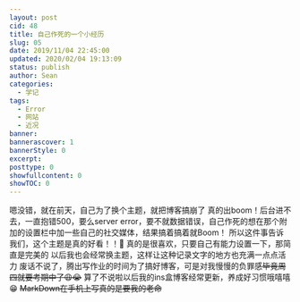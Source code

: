 ```yaml
---
layout: post
cid: 48
title: 自己作死的一个小经历
slug: 05
date: 2019/11/04 22:45:00
updated: 2020/02/04 19:13:09
status: publish
author: Sean
categories: 
  - 学记
tags: 
  - Error
  - 网站
  - 近况
banner: 
bannerascover: 1
bannerStyle: 0
excerpt: 
posttype: 0
showfullcontent: 0
showTOC: 0
---
```



嗯没错，就在前天，自己为了换个主题，就把博客搞崩了
真的出boom！后台进不去，一直抱错500，要么server error，要不就数据错误，自己作死的想在那个附加的设置栏中加一些自己的社交媒体，结果搞着搞着就Boom！
所以这件事告诉我们，这个主题是真的好看！！🤩
真的是很喜欢，只要自己有能力设置一下，那简直是完美的
以后我也会经常换主题，这样让这种记录文字的地方也充满一点点活力
废话不说了，腾出写作业的时间为了搞好博客，可是对我慢慢的负罪感<del>毕竟周四就要考期中了😩😭</del>
算了不说啦以后我的ins盒博客经常更新，养成好习惯哦嘻嘻😁
<del>MarkDown在手机上写真的是要我的老命</del>